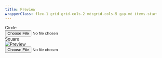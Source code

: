 ```yaml
---
title: Preview
wrapperClass: flex-1 grid grid-cols-2 md:grid-cols-5 gap-md items-start
---
```


<div class="vv-input-file 
            vv-input-file--hidden
            vv-input-file--circle">
    <label for="circle">Circle</label>
    <div class="vv-input-file__drop-area">
        <div class="vv-input-file__preview">
          <IconifyIcon icon="akar-icons:image" />
        </div>
    </div>
    <div class="vv-input-file__wrapper">
        <input id="circle" 
               type="file" 
               name="droparea" 
               placeholder="Placeholder text" 
               aria-describedby="droparea-hint" />
    </div>
</div>

<div class="vv-input-file 
            vv-input-file--hidden
            vv-input-file--square">
    <label for="square">Square</label>
    <div class="vv-input-file__drop-area">
        <picture class="vv-input-file__preview">
          <img src="https://picsum.photos/200/300" alt="Preview" />
        </picture>
    </div>
    <div class="vv-input-file__wrapper">
        <input id="square" 
               type="file" 
               name="droparea" 
               placeholder="Placeholder text" 
               aria-describedby="droparea-hint" />
    </div>
</div>